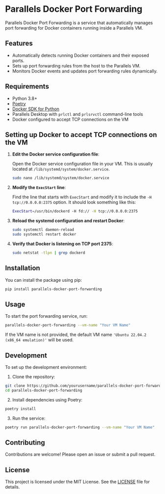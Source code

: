
# Parallels Docker Port Forwarding

Parallels Docker Port Forwarding is a service that automatically manages port forwarding for Docker containers running inside a Parallels VM.

## Features

- Automatically detects running Docker containers and their exposed ports.
- Sets up port forwarding rules from the host to the Parallels VM.
- Monitors Docker events and updates port forwarding rules dynamically.

## Requirements

- Python 3.8+
- [Poetry](https://python-poetry.org/docs/#installation)
- [Docker SDK for Python](https://docker-py.readthedocs.io/en/stable/)
- Parallels Desktop with `prlctl` and `prlsrvctl` command-line tools
- Docker configured to accept TCP connections on the VM

## Setting up Docker to accept TCP connections on the VM

1. **Edit the Docker service configuration file**:

   Open the Docker service configuration file in your VM. This is usually located at `/lib/systemd/system/docker.service`.

   ```bash
   sudo nano /lib/systemd/system/docker.service
   ```

2. **Modify the `ExecStart` line**:

   Find the line that starts with `ExecStart` and modify it to include the `-H tcp://0.0.0.0:2375` option. It should look something like this:

   ```bash
   ExecStart=/usr/bin/dockerd -H fd:// -H tcp://0.0.0.0:2375
   ```

3. **Reload the systemd configuration and restart Docker**:

   ```bash
   sudo systemctl daemon-reload
   sudo systemctl restart docker
   ```

4. **Verify that Docker is listening on TCP port 2375**:

   ```bash
   sudo netstat -tlpn | grep dockerd
   ```

## Installation

You can install the package using pip:

```bash
pip install parallels-docker-port-forwarding
```

## Usage

To start the port forwarding service, run:

```bash
parallels-docker-port-forwarding --vm-name "Your VM Name"
```

If the VM name is not provided, the default VM name `'Ubuntu 22.04.2 (x86_64 emulation)'` will be used.

## Development

To set up the development environment:

1. Clone the repository:

```bash
git clone https://github.com/yourusername/parallels-docker-port-forwarding.git
cd parallels-docker-port-forwarding
```

2. Install dependencies using Poetry:

```bash
poetry install
```

3. Run the service:

```bash
poetry run parallels-docker-port-forwarding --vm-name "Your VM Name"
```

## Contributing

Contributions are welcome! Please open an issue or submit a pull request.

## License

This project is licensed under the MIT License. See the [LICENSE](LICENSE) file for details.

